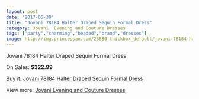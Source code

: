 ```yaml
---
layout: post
date: '2017-05-30'
title: "Jovani 78184 Halter Draped Sequin Formal Dress"
category: Jovani  Evening and Couture Dresses
tags: ["party","charming","beaded","brand","dresses"]
image: http://img.princessan.com/23880-thickbox_default/jovani-78184-halter-draped-sequin-formal-dress.jpg
---
```

Jovani 78184 Halter Draped Sequin Formal Dress

On Sales: **$322.99**
<a href="https://www.princessan.com/en/10958-jovani-78184-halter-draped-sequin-formal-dress.html"><amp-img layout="responsive" width="600" height="600" src="//img.princessan.com/23880-thickbox_default/jovani-78184-halter-draped-sequin-formal-dress.jpg" alt="Jovani 78184 Halter Draped Sequin Formal Dress 0" /></a>

Buy it: [Jovani 78184 Halter Draped Sequin Formal Dress](https://www.princessan.com/en/10958-jovani-78184-halter-draped-sequin-formal-dress.html "Jovani 78184 Halter Draped Sequin Formal Dress")

View more: [Jovani  Evening and Couture Dresses](https://www.princessan.com/en/83- "Jovani  Evening and Couture Dresses")